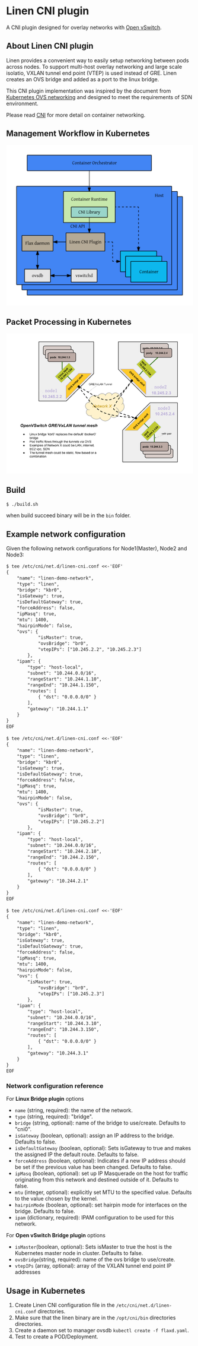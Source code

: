 # Linen CNI plugin

A CNI plugin designed for overlay networks with [Open vSwitch](http://openvswitch.org).

## About Linen CNI plugin
Linen provides a convenient way to easily setup networking between pods across nodes. To support multi-host overlay networking and large scale isolatio, VXLAN tunnel end point (VTEP) is used instead of GRE. Linen creates an OVS bridge and added as a port to the linux bridge.

This CNI plugin implementation was inspired by the document from [Kubernetes OVS networking](https://kubernetes.io/docs/admin/ovs-networking/) and designed to meet the requirements of SDN environment.

Please read [CNI](https://github.com/containernetworking/cni/blob/master/SPEC.md) for more detail on container networking.

## Management Workflow in Kubernetes

![Linen Workflow](/images/mgmt-workflow.png)

## Packet Processing in Kubernetes

![OVS Networking](/images/ovs-networking.png)

## Build

```
$ ./build.sh
```

when build succeed binary will be in the `bin` folder.

## Example network configuration
Given the following network configurations for Node1(Master), Node2 and Node3:
```
$ tee /etc/cni/net.d/linen-cni.conf <<-'EOF'
{
	"name": "linen-demo-network",
	"type": "linen",
	"bridge": "kbr0",
	"isGateway": true,
	"isDefaultGateway": true,
	"forceAddress": false,
	"ipMasq": true,
	"mtu": 1400,
	"hairpinMode": false,
	"ovs": {
            "isMaster": true,
            "ovsBridge": "br0",
            "vtepIPs": ["10.245.2.2", "10.245.2.3"]
        },
	"ipam": {
		"type": "host-local",
		"subnet": "10.244.0.0/16",
		"rangeStart": "10.244.1.10",
		"rangeEnd": "10.244.1.150",
		"routes": [
			{ "dst": "0.0.0.0/0" }
		],
		"gateway": "10.244.1.1"
	}
}
EOF

$ tee /etc/cni/net.d/linen-cni.conf <<-'EOF'
{
	"name": "linen-demo-network",
	"type": "linen",
	"bridge": "kbr0",
	"isGateway": true,
	"isDefaultGateway": true,
	"forceAddress": false,
	"ipMasq": true,
	"mtu": 1400,
	"hairpinMode": false,
	"ovs": {
            "isMaster": true,
            "ovsBridge": "br0",
            "vtepIPs": ["10.245.2.2"]
        },
	"ipam": {
		"type": "host-local",
		"subnet": "10.244.0.0/16",
		"rangeStart": "10.244.2.10",
		"rangeEnd": "10.244.2.150",
		"routes": [
			{ "dst": "0.0.0.0/0" }
		],
		"gateway": "10.244.2.1"
	}
}
EOF

$ tee /etc/cni/net.d/linen-cni.conf <<-'EOF'
{
	"name": "linen-demo-network",
	"type": "linen",
	"bridge": "kbr0",
	"isGateway": true,
	"isDefaultGateway": true,
	"forceAddress": false,
	"ipMasq": true,
	"mtu": 1400,
	"hairpinMode": false,
	"ovs": {
	    "isMaster": true,
            "ovsBridge": "br0",
            "vtepIPs": ["10.245.2.3"]
        },
	"ipam": {
		"type": "host-local",
		"subnet": "10.244.0.0/16",
		"rangeStart": "10.244.3.10",
		"rangeEnd": "10.244.3.150",
		"routes": [
			{ "dst": "0.0.0.0/0" }
		],
		"gateway": "10.244.3.1"
	}
}
EOF
```

### Network configuration reference

For **Linux Bridge plugin** options
- `name` (string, required): the name of the network.
- `type` (string, required): "bridge".
- `bridge` (string, optional): name of the bridge to use/create. Defaults to "cni0".
- `isGateway` (boolean, optional): assign an IP address to the bridge. Defaults to false.
- `isDefaultGateway` (boolean, optional): Sets isGateway to true and makes the assigned IP the default route. Defaults to false.
- `forceAddress` (boolean, optional): Indicates if a new IP address should be set if the previous value has been changed. Defaults to false.
- `ipMasq` (boolean, optional): set up IP Masquerade on the host for traffic originating from this network and destined outside of it. Defaults to false.
- `mtu` (integer, optional): explicitly set MTU to the specified value. Defaults to the value chosen by the kernel.
- `hairpinMode` (boolean, optional): set hairpin mode for interfaces on the bridge. Defaults to false.
- `ipam` (dictionary, required): IPAM configuration to be used for this network.

For **Open vSwitch Bridge plugin** options
- `isMaster`(boolean, optional): Sets isMaster to true the host is the Kubernetes master node in cluster. Defaults to false.
- `ovsBridge`(string, required): name of the ovs bridge to use/create.
- `vtepIPs` (array, optional): array of the VXLAN tunnel end point IP addresses

## Usage in Kubernetes
1. Create Linen CNI configuration file in the `/etc/cni/net.d/linen-cni.conf` directories.
2. Make sure that the linen binary are in the `/opt/cni/bin` directories directories.
3. Create a daemon set to manager ovsdb `kubectl create -f flaxd.yaml`.
3. Test to create a POD/Deployment.

